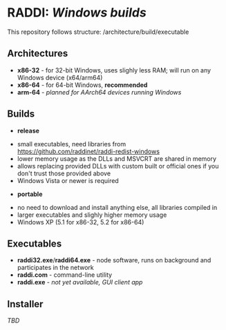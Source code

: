# RADDI: *Windows builds*

This repository follows structure: /architecture/build/executable

## Architectures

* **x86-32** - for 32-bit Windows, uses slighly less RAM; will run on any Windows device (x64/arm64)
* **x86-64** - for 64-bit Windows, **recommended**
* **arm-64** - *planned for AArch64 devices running Windows*

## Builds

* **release**
 - small executables, need libraries from https://github.com/raddinet/raddi-redist-windows
 - lower memory usage as the DLLs and MSVCRT are shared in memory
 - allows replacing provided DLLs with custom built or official ones if you don't trust those provided above
 - Windows Vista or newer is required

* **portable**
 - no need to download and install anything else, all libraries compiled in
 - larger executables and slighly higher memory usage
 - Windows XP (5.1 for x86-32, 5.2 for x86-64)

## Executables

* **raddi32.exe**/**raddi64.exe** - node software, runs on background and participates in the network
* **raddi.com** - command-line utility
* **raddi.exe** - *not yet available, GUI client app*

## Installer

*TBD*